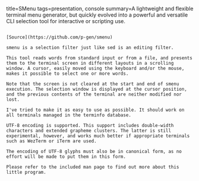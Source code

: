 title=SMenu
tags=presentation, console
summary=A lightweight and flexible terminal menu generator, but quickly evolved into a powerful and versatile CLI selection tool for interactive or scripting use.
~~~~~~

[Source](https://github.com/p-gen/smenu)

smenu is a selection filter just like sed is an editing filter.

This tool reads words from standard input or from a file, and presents them to the terminal screen in different layouts in a scrolling window. A cursor, easily moved using the keyboard and/or the mouse, makes it possible to select one or more words.

Note that the screen is not cleared at the start and end of smenu execution. The selection window is displayed at the cursor position, and the previous contents of the terminal are neither modified nor lost.

I've tried to make it as easy to use as possible. It should work on all terminals managed in the terminfo database.

UTF-8 encoding is supported. This support includes double-width characters and extended grapheme clusters. The latter is still experimental, however, and works much better if appropriate terminals such as WezTerm or iTerm are used.

The encoding of UTF-8 glyphs must also be in canonical form, as no effort will be made to put them in this form.

Please refer to the included man page to find out more about this little program.

